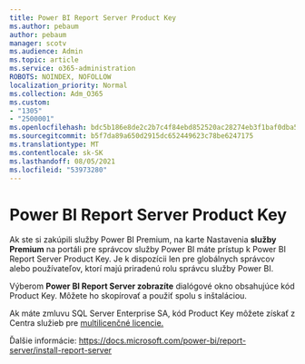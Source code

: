 ```yaml
---
title: Power BI Report Server Product Key
ms.author: pebaum
author: pebaum
manager: scotv
ms.audience: Admin
ms.topic: article
ms.service: o365-administration
ROBOTS: NOINDEX, NOFOLLOW
localization_priority: Normal
ms.collection: Adm_O365
ms.custom:
- "1305"
- "2500001"
ms.openlocfilehash: bdc5b186e8de2c2b7c4f84ebd852520ac28274eb3f1baf0dba568cdb6d10e579
ms.sourcegitcommit: b5f7da89a650d2915dc652449623c78be6247175
ms.translationtype: MT
ms.contentlocale: sk-SK
ms.lasthandoff: 08/05/2021
ms.locfileid: "53973280"
---
```

# <a name="power-bi-report-server-product-key"></a>Power BI Report Server Product Key

Ak ste si zakúpili služby Power BI Premium, na karte Nastavenia **služby Premium** na portáli pre správcov služby Power BI máte prístup k Power BI Report Server Product Key. Je k dispozícii len pre globálnych správcov alebo používateľov, ktorí majú priradenú rolu správcu služby Power BI.

Výberom **Power BI Report Server zobrazíte** dialógové okno obsahujúce kód Product Key. Môžete ho skopírovať a použiť spolu s inštaláciou.

Ak máte zmluvu SQL Server Enterprise SA, kód Product Key môžete získať z Centra služieb pre [multilicenčné licencie.](https://www.microsoft.com/Licensing/servicecenter/)

Ďalšie informácie: https://docs.microsoft.com/power-bi/report-server/install-report-server
